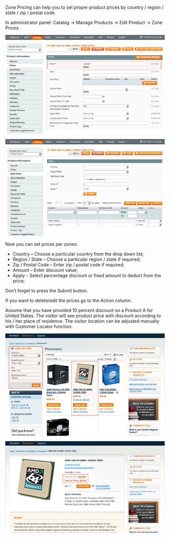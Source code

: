 Zone Pricing can help you to set proper product prices by country / region / state / zip / postal code.

In administrator panel: Catalog -> Manage Products -> Edit Product -> Zone Prices.

![Zone Pricing - Edit Product - Prices](zone-pricing-product-edit-price.png)

![Zone Pricing - Edit Product - Zone Prices](zone-pricing-product-edit-zoneprice.png) 

Now you can set prices per zones:

 - Country – Choose a particular country from the drop down list;
 - Region / State – Choose a particular region / state if required;
 - Zip / Postal Code – Enter zip / postal code if required;
 - Amount – Enter discount value;
 - Apply – Select percentage discount or fixed amount to deduct from the price;

Don’t forget to press the Submit button.

If you want to delete/edit the prices go to the Action column.

Assume that you have provided 10 percent discount on a Product A for United States. The visitor will see product price with discount according to his / her place of residence. The visitor location can be adjusted manually with Customer Locator function.

![Zone Pricing - View Products](zone-pricing-product-viewlist.png) 

![Zone Pricing - View Product](zone-pricing-product-view.png)
 